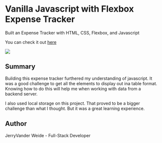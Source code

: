 <h1>Vanilla Javascript with Flexbox Expense Tracker</h1>

Built an Expense Tracker with HTML, CSS, Flexbox, and Javascript

You can check it out [here](https://jerryvw.github.io/expense-tracker/)

<img src="img/expens-tracker.png">

<h2>Summary</h2> 

<p>Building this expense tracker furthered my understanding of javascript. It was a good challenge to get all the 
elements to display out ina table format. Knowing how to do this will help me when working with data from a backend server.</p> 

<p>I also used local storage on this project. That proved to be a bigger challenge than what I thought. But it was a
great learning experience.</p>

<h2>Author</h2>

<p>JerryVander Weide - Full-Stack Developer</p>